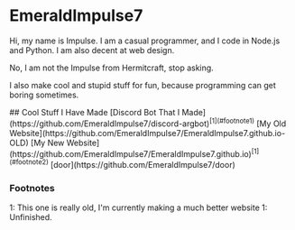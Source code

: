 # EmeraldImpulse7
<p>Hi, my name is Impulse. I am a casual programmer, and I code in Node.js and Python. I am also decent at web design.</p>
<p>No, I am not the Impulse from Hermitcraft, stop asking.</p>
<p>I also make cool and stupid stuff for fun, because programming can get boring sometimes.</p>
## Cool Stuff I Have Made
[Discord Bot That I Made](https://github.com/EmeraldImpulse7/discord-argbot)<sup>[1](#footnote1)</sup>
[My Old Website](https://github.com/EmeraldImpulse7/EmeraldImpulse7.github.io-OLD)
[My New Website](https://github.com/EmeraldImpulse7/EmeraldImpulse7.github.io)<sup>[1](#footnote2)</sup>
[door](https://github.com/EmeraldImpulse7/door)

### Footnotes
<a name="footnote1">1</a>: This one is really old, I'm currently making a much better website
<a name="footnote2">1</a>: Unfinished.
